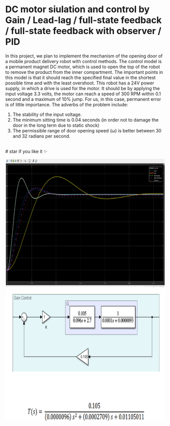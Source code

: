 # DC motor siulation and control by Gain / Lead-lag / full-state feedback / full-state feedback with observer / PID
In this project, we plan to implement the mechanism of the opening door of a mobile product delivery robot with control methods.
The control model is a permanent magnet DC motor, which is used to open the top of the robot to remove the product from the inner compartment.
The important points in this model is that it should reach the specified final value in the shortest possible time and with the least overshoot.
This robot has a 24V power supply, in which a drive is used for the motor. It should be by applying the input voltage
 3.3 volts, the motor can reach a speed of 300 RPM within 0.1 second and a maximum of 10% jump.
For us, in this case, permanent error is of little importance. The adverbs of the problem include:
1. The stability of the input voltage.
2. The minimum sitting time is 0.04 seconds (in order not to damage the door in the long term due to static shock)
3. The permissible range of door opening speed (ω) is better between 30 and 32 radians per second.
  <br />
# star if you like it ✨
  <br />

<p align="center">
  <img title="Fig1" height="410" src="images/1.png">
  <br />
  <img title="Fig2" height="410" src="images/2.png">
  <br />

</p>

